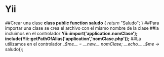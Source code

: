 # Yii
##Crear una clase 
__class public function saludo__ {
	_return_ "Saludo";
}
##Para importar una clase se crea el archivo con el mismo nombre de la clase
##la incluimos en el controlador
__Yii::import('application.nomClase');__
__include(Yii::getPathOfAlias('application','nomClase.php'));__
##La utilizamos en el controlador
__$me__ = __new__ nomClase;
__echo__ _$me_ -> saludo();
